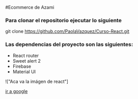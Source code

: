 #Ecommerce de Azami

### Para clonar el repositorio ejecutar lo siguiente

git clone https://github.com/PaolaVazquez/Curso-React.git

### Las dependencias del proyecto son las siguientes:

- React router
- Sweet alert 2
- Firebase
- Material UI

!["Aca va la imágen de react"] 

[ir a google](https://www.google.com/)